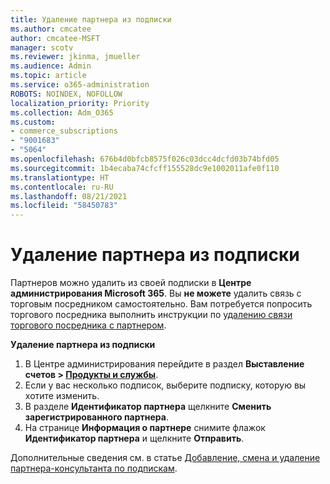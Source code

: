 ```yaml
---
title: Удаление партнера из подписки
ms.author: cmcatee
author: cmcatee-MSFT
manager: scotv
ms.reviewer: jkinma, jmueller
ms.audience: Admin
ms.topic: article
ms.service: o365-administration
ROBOTS: NOINDEX, NOFOLLOW
localization_priority: Priority
ms.collection: Adm_O365
ms.custom:
- commerce_subscriptions
- "9001683"
- "5064"
ms.openlocfilehash: 676b4d0bfcb8575f026c03dcc4dcfd03b74bfd05
ms.sourcegitcommit: 1b4ecaba74cfcff155528dc9e1002011afe0f110
ms.translationtype: HT
ms.contentlocale: ru-RU
ms.lasthandoff: 08/21/2021
ms.locfileid: "58450783"
---
```

# <a name="remove-a-partner-from-a-subscription"></a>Удаление партнера из подписки

Партнеров можно удалить из своей подписки в **Центре администрирования Microsoft 365**. Вы **не можете** удалить связь с торговым посредником самостоятельно. Вам потребуется попросить торгового посредника выполнить инструкции по [удалению связи торгового посредника с партнером](https://docs.microsoft.com/partner-center/remove-a-relationship).

**Удаление партнера из подписки**

1. В Центре администрирования перейдите в раздел **Выставление счетов > [Продукты и службы](https://go.microsoft.com/fwlink/p/?linkid=842054)**.
2. Если у вас несколько подписок, выберите подписку, которую вы хотите изменить.
3. В разделе **Идентификатор партнера** щелкните **Сменить зарегистрированного партнера**.
4. На странице **Информация о партнере** снимите флажок **Идентификатор партнера** и щелкните **Отправить**.

Дополнительные сведения см. в статье [Добавление, смена и удаление партнера-консультанта по подпискам](https://docs.microsoft.com/microsoft-365/admin/misc/add-partner?view=o365-worldwide).

